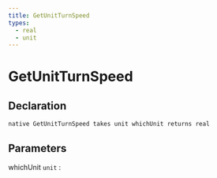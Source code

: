 ```yaml
---
title: GetUnitTurnSpeed
types:
  - real
  - unit
---
```


# GetUnitTurnSpeed

## Declaration

```jass
native GetUnitTurnSpeed takes unit whichUnit returns real
```

## Parameters
whichUnit `unit`
: 
